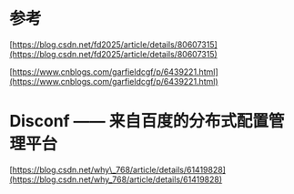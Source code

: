 # 参考

[https://blog.csdn.net/fd2025/article/details/80607315](https://blog.csdn.net/fd2025/article/details/80607315)

[https://www.cnblogs.com/garfieldcgf/p/6439221.html](https://www.cnblogs.com/garfieldcgf/p/6439221.html)

# Disconf —— 来自百度的分布式配置管理平台

[https://blog.csdn.net/why\_768/article/details/61419828](https://blog.csdn.net/why_768/article/details/61419828)

